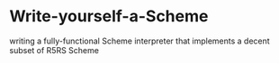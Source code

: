 # Write-yourself-a-Scheme
writing a fully-functional Scheme interpreter that implements a decent subset of R5RS Scheme
